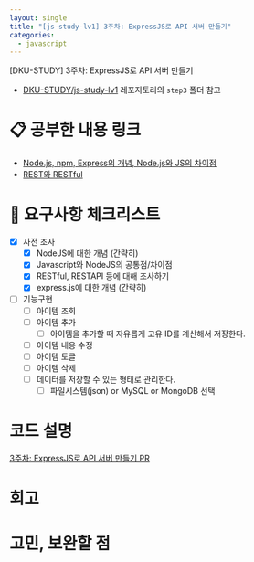 ```yaml
---
layout: single
title: "[js-study-lv1] 3주차: ExpressJS로 API 서버 만들기"
categories:
  - javascript
---
```


[DKU-STUDY] 3주차: ExpressJS로 API 서버 만들기

- [DKU-STUDY/js-study-lv1](https://github.com/DKU-STUDY/js-study-lv1) 레포지토리의 `step3` 폴더 참고

# 📋 공부한 내용 링크

- [Node.js, npm, Express의 개념, Node.js와 JS의 차이점](https://pul8219.github.io/nodejs/nodejs-concept/)
- [REST와 RESTful](https://pul8219.github.io/web/web-restapi/)

# 📣 요구사항 체크리스트

- [x] 사전 조사
  - [x] NodeJS에 대한 개념 (간략히)
  - [x] Javascript와 NodeJS의 공통점/차이점
  - [x] RESTful, RESTAPI 등에 대해 조사하기
  - [x] express.js에 대한 개념 (간략히)
- [ ] 기능구현
  - [ ] 아이템 조회
  - [ ] 아이템 추가
    - [ ] 아이템을 추가할 때 자유롭게 고유 ID를 계산해서 저장한다.
  - [ ] 아이템 내용 수정
  - [ ] 아이템 토글
  - [ ] 아이템 삭제
  - [ ] 데이터를 저장할 수 있는 형태로 관리한다.
    - [ ] 파일시스템(json) or MySQL or MongoDB 선택

# 코드 설명

[3주차: ExpressJS로 API 서버 만들기 PR]()

# 회고

# 고민, 보완할 점
